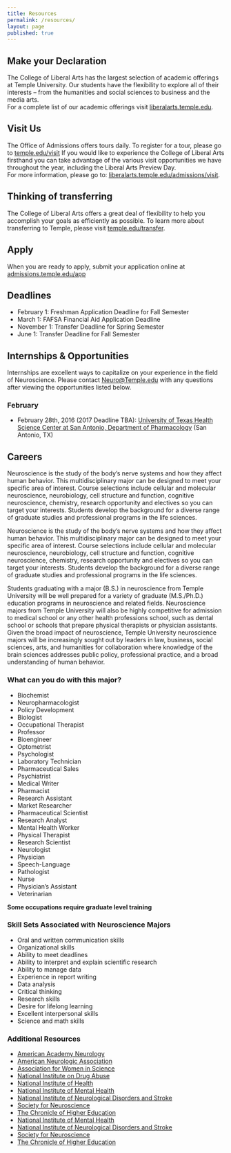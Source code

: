 ```yaml
---
title: Resources
permalink: /resources/
layout: page
published: true
---
```


## Make your Declaration

The College of Liberal Arts has the largest selection of  academic offerings at Temple University. Our students have the flexibility to explore all of their interests – from the humanities and social sciences to business and the media arts.   
For a complete list of our academic offerings visit [liberalarts.temple.edu](liberalarts.temple.edu).  

## Visit Us

The Office of Admissions offers tours daily. To register for a tour, please go to [temple.edu/visit](temple.edu/visit)
If you would like to experience the College of Liberal Arts firsthand you can take advantage of the various visit  opportunities we have throughout the year, including the Liberal Arts Preview Day.   
For more information, please go to: [liberalarts.temple.edu/admissions/visit](liberalarts.temple.edu/admissions/visit). 

## Thinking of transferring

The College of Liberal Arts offers a great deal of flexibility to help you accomplish your goals as efficiently as possible. To learn more about transferring to Temple, please visit [temple.edu/transfer](temple.edu/transfer). 

## Apply

When you are ready to apply, submit your application online at [admissions.temple.edu/app](admissions.temple.edu/app)

## Deadlines

- February 1: Freshman Application Deadline for Fall Semester
- March 1: FAFSA Financial Aid Application Deadline
- November 1: Transfer Deadline for Spring Semester
- June 1: Transfer Deadline for Fall Semester

## Internships & Opportunities

Internships are excellent ways to capitalize on your experience in the field of Neuroscience. Please contact [Neuro@Temple.edu](mailto:Neuro@Temple.edu) with any questions after viewing the opportunities listed below.

### February

- February 28th, 2016 (2017 Deadline TBA): [University of Texas Health Science Center at San Antonio, Department of Pharmacology](http://pharmacology.uthscsa.edu/summer.asp) (San Antonio, TX)

## Careers

Neuroscience is the study of the body’s nerve systems and how they affect human behavior. This multidisciplinary major can be designed to meet your specific area of interest. Course selections include cellular and molecular neuroscience, neurobiology, cell structure and function, cognitive neuroscience, chemistry, research opportunity and electives so you can target your interests. Students develop the background for a diverse range of graduate studies and professional programs in the life sciences.

Neuroscience is the study of the body’s nerve systems and how they affect human behavior. This multidisciplinary major can be designed to meet your specific area of interest. Course selections include cellular and molecular neuroscience, neurobiology, cell structure and function, cognitive neuroscience, chemistry, research opportunity and electives so you can target your interests. Students develop the background for a diverse range of graduate studies and professional programs in the life sciences.

Students graduating with a major (B.S.) in neuroscience from Temple University will be well prepared for a variety of graduate (M.S./Ph.D.) education programs in neuroscience and related fields. Neuroscience majors from Temple University will also be highly competitive for admission to medical school or any other health professions school, such as dental school or schools that prepare physical therapists or physician assistants. Given the broad impact of neuroscience, Temple University neuroscience majors will be increasingly sought out by leaders in law, business, social sciences, arts, and humanities for collaboration where knowledge of the brain sciences addresses public policy, professional practice, and a broad understanding of human behavior.

### What can you do with this major?

- Biochemist
- Neuropharmacologist
- Policy Development
- Biologist
- Occupational Therapist
- Professor
- Bioengineer
- Optometrist
- Psychologist
- Laboratory Technician
- Pharmaceutical Sales
- Psychiatrist
- Medical Writer
- Pharmacist
- Research Assistant
- Market Researcher
- Pharmaceutical Scientist
- Research Analyst
- Mental Health Worker
- Physical Therapist
- Research Scientist
- Neurologist
- Physician
- Speech-Language
- Pathologist
- Nurse
- Physician’s Assistant
- Veterinarian

**Some occupations require graduate level training**

### Skill Sets Associated with Neuroscience Majors

- Oral and written communication skills
- Organizational skills
- Ability to meet deadlines
- Ability to interpret and explain scientific research
- Ability to manage data
- Experience in report writing
- Data analysis
- Critical thinking
- Research skills
- Desire for lifelong learning
- Excellent interpersonal skills
- Science and math skills

### Additional Resources

- [American Academy Neurology](www.aan.com) 
- [American Neurologic Association](www.aneuroa.org) 
- [Association for Women in Science](www.awis.org) 
- [National Institute on Drug Abuse](www.nida.nih.gov) 
- [National Institute of Health](www.nih.gov) 
- [National Institute of Mental Health](www.nimh.nih.gov) 
- [National Institute of Neurological Disorders and Stroke](www.ninds.nih.gov) 
- [Society for Neuroscience](www.sfn.org) 
- [The Chronicle of Higher Education](www.chronicle.com/jobs) 
- [National Institute of Mental Health](http://www.nimh.nih.gov/)
- [National Institute of Neurological Disorders and Stroke](http://www.ninds.nih.gov/) 
- [Society for Neuroscience](http://www.sfn.org/)
- [The Chronicle of Higher Education](http://www.chronicle.com/jobs)

